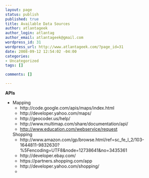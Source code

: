 ```yaml
--- 
layout: page
status: publish
published: true
title: Available Data Sources
author: atlantageek
author_login: atlantag
author_email: atlantageek@gmail.com
wordpress_id: 31
wordpress_url: http://www.atlantageek.com/?page_id=31
date: 2008-09-12 12:54:02 -04:00
categories: 
- Uncategorized
tags: []

comments: []

---
```

<strong>APIs</strong>
<ul>
	<li>Mapping
<ul>
	<li>http://code.google.com/apis/maps/index.html</li>
	<li>http://developer.yahoo.com/maps/</li>
	<li>http://geocoder.us/help/</li>
	<li>http://www.multimap.com/share/documentation/api/</li>
	<li><a href="http://www.education.com/webservice/request" target="_new">http://www.education.com/webservice/request</a></li>
</ul>
Shopping
<ul>
	<li>http://www.amazon.com/gp/browse.html/ref=sc_fe_l_2/103-1644811-9832630?%5Fencoding=UTF8&amp;node=12738641&amp;no=3435361</li>
	<li>http://developer.ebay.com/</li>
	<li>https://partners.shopping.com/app</li>
	<li>http://developer.yahoo.com/shopping/</li>
	<li></li>
</ul>
</li>
</ul>
